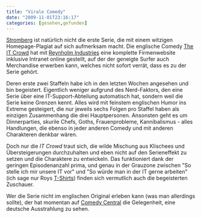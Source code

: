 ```yaml
---
title: "Virale Comedy"
date: "2009-11-01T23:16:17"
categories: [gesehen,gefunden]
---
```


[Stromberg](/2009/10/29/linkschleuder/) ist natürlich nicht die erste Serie, die mit einem witzigen Homepage-Plagiat auf sich aufmerksam macht. Die englische Comedy [The IT Crowd](http://www.theitcrowd.co.uk/) hat mit [Reynholm Industries](http://www.reynholm.co.uk/) eine komplette Firmenwebsite inklusive Intranet online gestellt, auf der der geneigte Surfer auch Merchandise erwerben kann, welches nicht sofort verrät, dass es zu der Serie gehört.

Deren erste zwei Staffeln habe ich in den letzten Wochen angesehen und bin begeistert. Eigentlich weniger aufgrund des Nerd-Faktors, den eine Serie über eine IT-Support-Abteilung automatisch hat, sondern weil die Serie keine Grenzen kennt. Alles wird mit feinstem englischen Humor ins Extreme gesteigert, die nur jeweils sechs Folgen pro Staffel haben als einzigen Zusammenhang die drei Hauptpersonen. Ansonsten geht es um Dinnerparties, skurile Chefs, Goths, Frauenprobleme, Kannibalismus - alles Handlungen, die ebenso in jeder anderen Comedy und mit anderen Charakteren denkbar wären.

Doch nur die *IT Crowd* traut sich, die wilde Mischung aus Klischees und Übersteigerungen durchzuhalten und eben nicht auf den Serieneffekt zu setzen und die Charaktere zu entwickeln. Das funktioniert dank der geringen Episodenanzahl prima, und genau in der Grauzone zwischen "So stelle ich mir unsere IT vor" und "So würde man in der IT gerne arbeiten" (ich sage nur Roys [T-Shirts](http://hideyourarms.com/tag/it-crowd/)) finden sich vermutlich auch die begeisterten Zuschauer.

Wer die Serie nicht im englischen Original erleben kann (was man allerdings sollte), der hat momentan auf [Comedy Central](http://www.comedycentral.de/index.php/Shows/Detail/id/1583388/name/The%2BIT%2BCrowd) die Gelegenheit, eine deutsche Ausstrahlung zu sehen.
